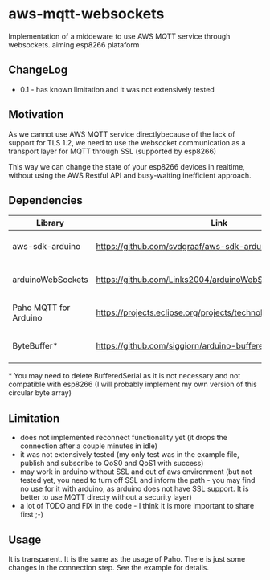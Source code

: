 # aws-mqtt-websockets
Implementation of a middeware to use AWS MQTT service through websockets. aiming esp8266 plataform

## ChangeLog
  
* 0.1 - has known limitation and it was not extensively tested

## Motivation

As we cannot use AWS MQTT service directlybecause of the lack of support for TLS 1.2, we need to use the websocket communication as a transport layer for MQTT through SSL (supported by esp8266)

This way we can change the state of your esp8266 devices in realtime, without using the AWS Restful API and busy-waiting inefficient approach.

## Dependencies

| Library                   | Link                                                            | Use                 |
|---------------------------|-----------------------------------------------------------------|---------------------|
|aws-sdk-arduino            |https://github.com/svdgraaf/aws-sdk-arduino                      |aws signing functions|
|arduinoWebSockets          |https://github.com/Links2004/arduinoWebSockets                   |websocket comm impl  |
|Paho MQTT for Arduino      |https://projects.eclipse.org/projects/technology.paho/downloads  |mqtt comm impl       |
|ByteBuffer\*               |https://github.com/siggiorn/arduino-buffered-serial              |circular byte buffer |

\* You may need to delete BufferedSerial as it is not necessary and not compatible with esp8266 (I will probably implement my own version of this circular byte array)


## Limitation

* does not implemented reconnect functionality yet (it drops the connection after a couple minutes in idle)
* it was not extensively tested (my only test was in the example file, publish and subscribe to QoS0 and QoS1 with success)
* may work in arduino without SSL and out of aws environment (but not tested yet, you need to turn off SSL and inform the path - you may find no use for it with arduino, as arduino does not have SSL support. It is better to use MQTT directy without a security layer)
* a lot of TODO and FIX in the code - I think it is more important to share first ;-)

## Usage 

It is transparent. It is the same as the usage of Paho. There is just some changes in the connection step. See the example for details.
